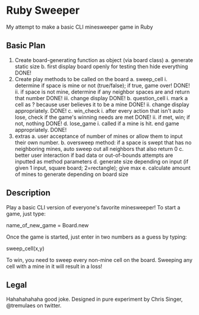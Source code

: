 # Ruby Sweeper
My attempt to make a basic CLI  minesweeper game in Ruby

## Basic Plan

1. Create board-generating function as object (via board class)
  a. generate static size
  b. first display board openly for testing then hide everything DONE!
2. Create play methods to be called on the board
  a. sweep_cell
    i. determine if space is mine or not (true/false); if true, game over! DONE!
    ii. if space is not mine, determine if any neighbor spaces are and return that number DONE!
    iii. change display DONE!
  b. question_cell
    i. mark a cell as ? because user believes it to be a mine DONE!
    ii. change display appropriately. DONE!
  c. win_check
    i. after every action that isn't auto lose, check if the game's winning needs are met DONE!
    ii. if met, win; if not, nothing DONE!
  d. lose_game
    i. called if a mine is hit. end game appropriately. DONE!
3. extras
  a. user acceptance of number of mines or allow them to input their own number.
  b. oversweep method: if a space is swept that has no neighboring mines, auto sweep out all neighbors that also return 0
  c. better user interaction if bad data or out-of-bounds attempts are inputted as method parameters
  d. generate size depending on input (if given 1 input, square board; 2=rectangle); give max
  e. calculate amount of mines to generate depending on board size

## Description

Play a basic CLI version of everyone's favorite minesweeper! To start a game, just type:

name_of_new_game = Board.new

Once the game is started, just enter in two numbers as a guess by typing:

sweep_cell(x,y)

To win, you need to sweep every non-mine cell on the board. Sweeping any cell with a mine in it will result in a loss!

## Legal

Hahahahahaha good joke. Designed in pure experiment by Chris Singer, @tremulaes on twitter.